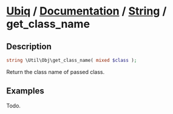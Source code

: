 [Ubiq](https://github.com/Pixel418/Ubiq#readme) / [Documentation](../index.md#readme) / [String](../index.md#object) / get_class_name
======


Description
-------- 

```php
string \Util\Obj\get_class_name( mixed $class );
```

Return the class name of passed class.



Examples
--------

Todo.